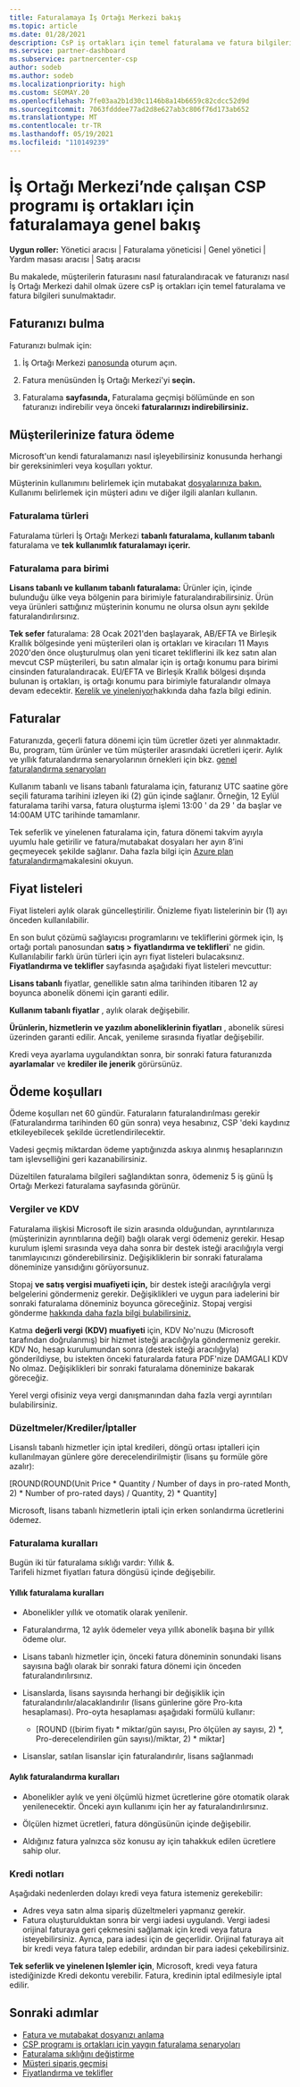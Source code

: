 ```yaml
---
title: Faturalamaya İş Ortağı Merkezi bakış
ms.topic: article
ms.date: 01/28/2021
description: CsP iş ortakları için temel faturalama ve fatura bilgilerini İş Ortağı Merkezi. Müşterilerin faturasını nasıl faturalandıracaklarını ve faturanızı nasıl bulup okuyacaklarını içerir.
ms.service: partner-dashboard
ms.subservice: partnercenter-csp
author: sodeb
ms.author: sodeb
ms.localizationpriority: high
ms.custom: SEOMAY.20
ms.openlocfilehash: 7fe03aa2b1d30c1146b8a14b6659c82cdcc52d9d
ms.sourcegitcommit: 7063fdddee77ad2d8e627ab3c806f76d173ab652
ms.translationtype: MT
ms.contentlocale: tr-TR
ms.lasthandoff: 05/19/2021
ms.locfileid: "110149239"
---
```

# <a name="billing-overview-for-csp-program-partners-working-in-partner-center"></a>İş Ortağı Merkezi’nde çalışan CSP programı iş ortakları için faturalamaya genel bakış 

**Uygun roller:** Yönetici aracısı | Faturalama yöneticisi | Genel yönetici | Yardım masası aracısı | Satış aracısı

Bu makalede, müşterilerin faturasını nasıl faturalandıracak ve faturanızı nasıl İş Ortağı Merkezi dahil olmak üzere csP iş ortakları için temel faturalama ve fatura bilgileri sunulmaktadır.


## <a name="find-your-bill"></a>Faturanızı bulma

Faturanızı bulmak için:

1. İş Ortağı Merkezi [panosunda](https://partner.microsoft.com/dashboard/home) oturum açın.

2. Fatura menüsünden İş Ortağı Merkezi'yi **seçin.**

3. Faturalama **sayfasında,** Faturalama geçmişi bölümünde en son faturanızı indirebilir veya önceki **faturalarınızı indirebilirsiniz.**

## <a name="bill-your-customers"></a>Müşterilerinize fatura ödeme

Microsoft'un kendi faturalamanızı nasıl işleyebilirsiniz konusunda herhangi bir gereksinimleri veya koşulları yoktur.

Müşterinin kullanımını belirlemek için mutabakat [dosyalarınıza bakın.](#find-your-bill) Kullanımı belirlemek için müşteri adını ve diğer ilgili alanları kullanın.

### <a name="billing-types"></a>Faturalama türleri

Faturalama türleri İş Ortağı Merkezi **tabanlı faturalama, kullanım tabanlı** faturalama ve **tek** **kullanımlık faturalamayı içerir.** 

### <a name="billing-currency"></a>Faturalama para birimi

**Lisans tabanlı ve kullanım tabanlı faturalama:** Ürünler için, içinde bulunduğu ülke veya bölgenin para birimiyle faturalandırabilirsiniz. Ürün veya ürünleri sattığınız müşterinin konumu ne olursa olsun aynı şekilde faturalandırılırsınız.

**Tek sefer** faturalama: 28 Ocak 2021'den başlayarak, AB/EFTA ve Birleşik Krallık bölgesinde yeni müşterileri olan iş ortakları ve kiracıları 11 Mayıs 2020'den önce oluşturulmuş olan yeni ticaret tekliflerini ilk kez satın alan mevcut CSP müşterileri, bu satın almalar için iş ortağı konumu para birimi cinsinden faturalandıracak.  EU/EFTA ve Birleşik Krallık bölgesi dışında bulunan iş ortakları, iş ortağı konumu para birimiyle faturalandır olmaya devam edecektir. [Kerelik ve yineleniyor](azure-plan-billing.md)hakkında daha fazla bilgi edinin. 

## <a name="invoices"></a>Faturalar

Faturanızda, geçerli fatura dönemi için tüm ücretler özeti yer alınmaktadır. Bu, program, tüm ürünler ve tüm müşteriler arasındaki ücretleri içerir. Aylık ve yıllık faturalandırma senaryolarının örnekleri için bkz. [genel faturalandırma senaryoları](common-billing-scenarios.md)

Kullanım tabanlı ve lisans tabanlı faturalama için, faturanız UTC saatine göre seçili faturama tarihini izleyen iki (2) gün içinde sağlanır. Örneğin, 12 Eylül faturalama tarihi varsa, fatura oluşturma işlemi 13:00 ' da 29 ' da başlar ve 14:00AM UTC tarihinde tamamlanır. 

Tek seferlik ve yinelenen faturalama için, fatura dönemi takvim ayıyla uyumlu hale getirilir ve fatura/mutabakat dosyaları her ayın 8’ini geçmeyecek şekilde sağlanır. Daha fazla bilgi için [Azure plan faturalandırma](azure-plan-billing.md)makalesini okuyun. 

## <a name="price-lists"></a>Fiyat listeleri

Fiyat listeleri aylık olarak güncelleştirilir. Önizleme fiyatı listelerinin bir (1) ayı önceden kullanılabilir.

En son bulut çözümü sağlayıcısı programlarını ve tekliflerini görmek için, Iş ortağı portalı panosundan **satış > fiyatlandırma ve teklifleri**' ne gidin. Kullanılabilir farklı ürün türleri için ayrı fiyat listeleri bulacaksınız. **Fiyatlandırma ve teklifler** sayfasında aşağıdaki fiyat listeleri mevcuttur:

**Lisans tabanlı** fiyatlar, genellikle satın alma tarihinden itibaren 12 ay boyunca abonelik dönemi için garanti edilir. 

**Kullanım tabanlı fiyatlar** , aylık olarak değişebilir.

**Ürünlerin, hizmetlerin ve yazılım aboneliklerinin fiyatları** , abonelik süresi üzerinden garanti edilir. Ancak, yenileme sırasında fiyatlar değişebilir.

Kredi veya ayarlama uygulandıktan sonra, bir sonraki fatura faturanızda **ayarlamalar** ve **krediler ile jenerik** görürsünüz.

## <a name="payment-terms"></a>Ödeme koşulları

Ödeme koşulları net 60 gündür. Faturaların faturalandırılması gerekir (Faturalandırma tarihinden 60 gün sonra) veya hesabınız, CSP 'deki kaydınız etkileyebilecek şekilde ücretlendirilecektir. 

Vadesi geçmiş miktardan ödeme yaptığınızda askıya alınmış hesaplarınızın tam işlevselliğini geri kazanabilirsiniz.

Düzeltilen faturalama bilgileri sağlandıktan sonra, ödemeniz 5 iş günü İş Ortağı Merkezi faturalama sayfasında görünür.

### <a name="taxes-and-vat"></a>Vergiler ve KDV

Faturalama ilişkisi Microsoft ile sizin arasında olduğundan, ayrıntılarınıza (müşterinizin ayrıntılarına değil) bağlı olarak vergi ödemeniz gerekir. Hesap kurulum işlemi sırasında veya daha sonra bir destek isteği aracılığıyla vergi tanımlayıcınızı gönderebilirsiniz. Değişikliklerin bir sonraki faturalama döneminize yansıdığını görüyorsunuz.

Stopaj **ve satış vergisi muafiyeti için,** bir destek isteği aracılığıyla vergi belgelerini göndermeniz gerekir. Değişiklikleri ve uygun para iadelerini bir sonraki faturalama döneminiz boyunca göreceğiniz. Stopaj vergisi gönderme [hakkında daha fazla bilgi bulabilirsiniz.](withholding-tax-credit-form.md) 

Katma **değerli vergi (KDV) muafiyeti** için, KDV No'nuzu (Microsoft tarafından doğrulanmış) bir hizmet isteği aracılığıyla göndermeniz gerekir.  KDV No, hesap kurulumundan sonra (destek isteği aracılığıyla) gönderildiyse, bu istekten önceki faturalarda fatura PDF'nize DAMGALI KDV No olmaz. Değişiklikleri bir sonraki faturalama döneminize bakarak göreceğiz.

Yerel vergi ofisiniz veya vergi danışmanından daha fazla vergi ayrıntıları bulabilirsiniz.

### <a name="adjustmentscreditscancellations"></a>Düzeltmeler/Krediler/İptaller

Lisanslı tabanlı hizmetler için iptal kredileri, döngü ortası iptalleri için kullanılmayan günlere göre derecelendirilmiştir (lisans şu formüle göre azalır):

[ROUND(ROUND(Unit Price * Quantity / Number of days in pro-rated Month, 2) * Number of pro-rated days) / Quantity, 2) * Quantity] 

Microsoft, lisans tabanlı hizmetlerin iptali için erken sonlandırma ücretlerini ödemez.

### <a name="billing-rules"></a>Faturalama kuralları

Bugün iki tür faturalama sıklığı vardır: Yıllık &.  
Tarifeli hizmet fiyatları fatura döngüsü içinde değişebilir.

#### <a name="annual-billing-rules"></a>Yıllık faturalama kuralları 

- Abonelikler yıllık ve otomatik olarak yenilenir.  

- Faturalandırma, 12 aylık ödemeler veya yıllık abonelik başına bir yıllık ödeme olur. 

- Lisans tabanlı hizmetler için, önceki fatura döneminin sonundaki lisans sayısına bağlı olarak bir sonraki fatura dönemi için önceden faturalandırılırsınız. 

- Lisanslarda, lisans sayısında herhangi bir değişiklik için faturalandırılır/alacaklandırılır (lisans günlerine göre Pro-kıta hesaplaması). Pro-oyta hesaplaması aşağıdaki formülü kullanır: 

  - [ROUND ((birim fiyatı * miktar/gün sayısı, Pro ölçülen ay sayısı, 2) *, Pro-derecelendirilen gün sayısı)/miktar, 2) * miktar] 

- Lisanslar, satılan lisanslar için faturalandırılır, lisans sağlanmadı 

#### <a name="monthly-billing-rules"></a>Aylık faturalandırma kuralları 

- Abonelikler aylık ve yeni ölçümlü hizmet ücretlerine göre otomatik olarak yenilenecektir. Önceki ayın kullanımı için her ay faturalandırılırsınız. 

- Ölçülen hizmet ücretleri, fatura döngüsünün içinde değişebilir. 

- Aldığınız fatura yalnızca söz konusu ay için tahakkuk edilen ücretlere sahip olur. 


### <a name="credit-notes"></a>Kredi notları

Aşağıdaki nedenlerden dolayı kredi veya fatura istemeniz gerekebilir:

- Adres veya satın alma sipariş düzeltmeleri yapmanız gerekir.
- Fatura oluşturulduktan sonra bir vergi iadesi uygulandı. Vergi iadesi orijinal faturaya geri çekmesini sağlamak için kredi veya fatura isteyebilirsiniz. Ayrıca, para iadesi için de geçerlidir. Orijinal faturaya ait bir kredi veya fatura talep edebilir, ardından bir para iadesi çekebilirsiniz.

**Tek seferlik ve yinelenen Işlemler için**, Microsoft, kredi veya fatura istediğinizde Kredi dekontu verebilir. Fatura, kredinin iptal edilmesiyle iptal edilir. 

## <a name="next-steps"></a>Sonraki adımlar

- [Fatura ve mutabakat dosyanızı anlama](read-your-bill.md)
- [CSP programı iş ortakları için yaygın faturalama senaryoları](common-billing-scenarios.md)
- [Faturalama sıklığını değiştirme](common-billing-scenarios.md)
- [Müşteri sipariş geçmişi](csp-offers.md) 
- [Fiyatlandırma ve teklifler](pricing-and-offers.md)